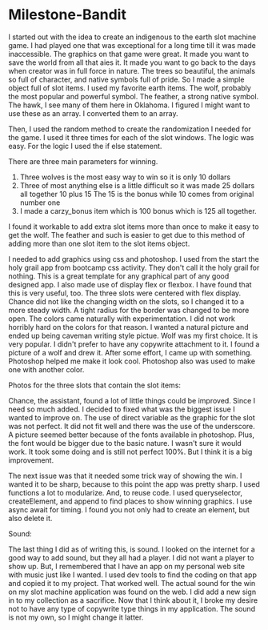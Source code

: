 # Milestone-Bandit



I started out with the idea to create an indigenous to the earth slot machine game.  I had played one that was exceptional for a long time till it was made inaccessible.  The graphics on that game were great.  It made you want to save the world from all that aies it.  It made you want to go back to the days when creator was in full force in nature.  The trees so beautiful, the animals so full of character, and native symbols full of pride.  So I made a simple object full of slot items.  I used my favorite earth items.  The wolf, probably the most popular and powerful symbol.  The feather, a strong native symbol.  The hawk, I see many of them here in Oklahoma.  I figured I might want to use these as an array.  I converted them to an array.  

Then, I used the random method to create the randomization I needed for the game.  I used it three times for each of the slot windows.   The logic was easy.  For the logic I used the if else statement.  

There are three main parameters for winning.  
1. Three wolves is the most easy way to win so it is only 10 dollars
2. Three of most anything else is a little difficult so it was made 25 dollars all together
    10 plus 15
    The 15 is the bonus while 10 comes from original number one
3. I made a carzy_bonus item which is 100 bonus which is 125 all together.

I found it workable to add extra slot items more than once to make it easy to get the wolf.
The feather and such is easier to get due to this method of adding more than one slot item to the slot items object.

I needed to add graphics using css and photoshop.  I used from the start the holy grail app from bootcamp css activity.  They don't call it the holy grail for nothing.  This is a great template for any graphical part of any good designed app.  I also made use of display flex or flexbox.  I have found that this is very useful, too.  The three slots were centered with flex display.  Chance did not like the changing width on the slots, so I changed it to a more steady width.  A tight radius for the border was changed to be more open.  The colors came naturally with experimentation. I did not work horribly hard on the colors for that reason. I wanted a natural picture and ended up being caveman writing style pictue.  Wolf was my first choice.  It is very popular.  I didn't prefer to have any copywrite attachment to it.  I found a picture of a wolf and drew it.  After some effort, I came up with something.  Photoshop helped me make it look cool.  Photoshop also was used to make one with another color.  

Photos for the three slots that contain the slot items:

Chance, the assistant, found a lot of little things could be improved.  Since I need so much added.  I decided to fixed what was the biggest issue I wanted to improve on.  The use of direct variable as the graphic for the slot was not perfect. It did not fit well and there was the use of the underscore.  A picture seemed better because of the fonts available in photoshop.  Plus, the font would be bigger due to the basic nature.  I wasn't sure it would work. It took some doing and is still not perfect 100%.  But I think it is a big improvement.  

The next issue was that it needed some trick way of showing the win.  I wanted it to be sharp, because to this point the app was pretty sharp.  I used functions a lot to modularize.  And, to reuse code. I used queryselector, createElement, and append to find places to show winning graphics.  I use async await for timing.  I found you not only had to create an element, but also delete it.    

Sound:

The last thing I did as of writing this, is sound.  I looked on the internet for a good way to add sound, but they all had a player.  I did not want a player to show up.  But, I remembered that I have an app on my personal web site with music just like I wanted.  I used dev tools to find the coding on that app and copied it to my project.  That worked well.  The actual sound for the win on my slot machine application was found on the web.  I did add a new sign in to my collection as a sacrifice.  Now that I think about it, I broke my desire not to have any type of copywrite type things in my application.  The sound is not my own, so I might change it latter.